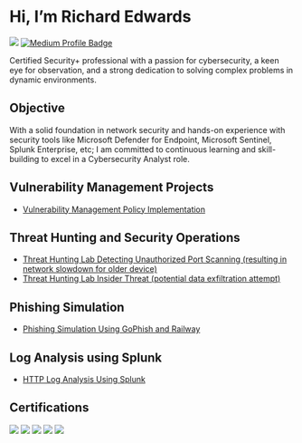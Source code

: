 # Hi, I’m Richard Edwards 
<a href="https://www.linkedin.com/in/richard-demetrius-edwards/"><img src="https://img.shields.io/badge/-LinkedIn-0072b1?&style=for-the-badge&logo=linkedin&logoColor=white" /></a>
<a href="https://medium.com/@richard.demetrius" target="_blank">
  <img src="https://img.shields.io/badge/-Medium-000000?style=for-the-badge&logo=medium&logoColor=white" alt="Medium Profile Badge">
</a>


Certified Security+ professional with a passion for cybersecurity, a keen eye for observation, and a strong dedication to solving complex problems in dynamic environments.

## Objective

With a solid foundation in network security and hands-on experience with security tools like Microsoft Defender for Endpoint, Microsoft Sentinel, Splunk Enterprise, etc; I am committed to continuous learning and skill-building to excel in a Cybersecurity Analyst role.

## Vulnerability Management Projects

* <a href="https://github.com/RichardE-cr/Vulnerability-Management-Program-Implementation">Vulnerability Management Policy Implementation</a>


## Threat Hunting and Security Operations

* <a href="https://github.com/RichardE-cr/Threat-Hunting-Lab-Detecting-Unauthorized-Port-Scanning">Threat Hunting Lab Detecting Unauthorized Port Scanning (resulting in network slowdown for older device)</a>
* <a href="https://github.com/RichardE-cr/Threat-Hunt-Scenario-Data-Exfiltration">Threat Hunting Lab Insider Threat (potential data exfiltration attempt)</a>


## Phishing Simulation 

* <a href="https://github.com/RichardE-cr/Phishing-Simulator-excercise">Phishing Simulation Using GoPhish and Railway</a>


## Log Analysis using Splunk 

* <a href="https://github.com/RichardE-cr/HTTP-Log-Files-Using-Splunk">HTTP Log Analysis Using Splunk</a>



## Certifications

<div>
<img src="https://img.shields.io/badge/-Security%2B-FF0000?&style=for-the-badge&logo=CompTIA&logoColor=white" />
<img src="https://img.shields.io/badge/-Network%2B-FF9900?&style=for-the-badge&logo=CompTIA&logoColor=white" />
<img src="https://img.shields.io/badge/-Splunk_Core_User-000000?&style=for-the-badge&logo=Splunk&logoColor=white" />
<img src="https://img.shields.io/badge/-Azure_Fundamentals-0078D4?&style=for-the-badge&logo=Microsoft%20Azure&logoColor=white" />
<img src="https://img.shields.io/badge/-Professional_Scrum_Master_I-6DB33F?&style=for-the-badge&logo=Scrum&logoColor=white" />
</div>

